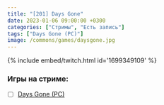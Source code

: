```yaml
---
title: "[201] Days Gone"
date: 2023-01-06 09:00:00 +0300
categories: ["Стримы", "Есть запись"]
tags: ["Days Gone (PC)"]
image: /commons/games/daysgone.jpg
---
```


{% include embed/twitch.html id='1699349109' %}

### Игры на стриме:
+ [ ] [Days Gone (PC)](/tags/little-nightmares-ii-pc)
